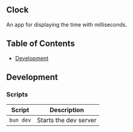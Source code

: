 ## Clock

An app for displaying the time with milliseconds.

## Table of Contents

- [Development](#development)

## Development

### Scripts

| Script    | Description           |
| --------- | --------------------- |
| `bun dev` | Starts the dev server |
